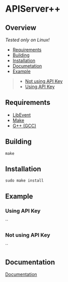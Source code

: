 # APIServer++
## Overview
*Tested only on Linux!*
* [Requirements](https://github.com/theFFPS/APIServerPP#requirements)
* [Building](https://github.com/theFFPS/APIServerPP#building)
* [Installation](https://github.com/theFFPS/APIServerPP#installation)
* [Documetation](https://github.com/theFFPS/APIServerPP#documentation)
* [Example](https://github.com/theFFPS/APIServerPP#example)
> * [Not using API Key]()
> * [Using API Key]()
## Requirements
* [LibEvent](https://github.com/libevent/libevent)
* [Make](https://git.savannah.gnu.org/cgit/make.git)
* [G++ (GCC)](https://github.com/gcc-mirror/gcc)
## Building
`make`
## Installation
`sudo make install`
## Example
### Using API Key
``
### Not using API Key
``
## Documentation
[Documentation](https://github.com/theFFPS/APIServerPP/)
